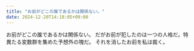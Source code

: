 ```yaml
---
title: "お前がどこの誰であるかは関係ない。"
date: 2024-12-20T14:18:05+09:00
---
```

お前がどこの誰であるかは関係ない。
だがお前が犯したのは一つの人格だ。特異たる変数群を集めた予想外の塊だ。
それを消したお前を私は裁く。
